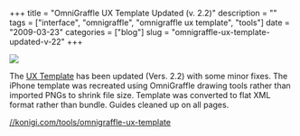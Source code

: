 +++
title = "OmniGraffle UX Template Updated (v. 2.2)"
description = ""
tags = ["interface", "omnigraffle", "omnigraffle ux template", "tools"]
date = "2009-03-23"
categories = ["blog"]
slug = "omnigraffle-ux-template-updated-v-22"
+++



  <div class="notebook-screenshot"><a href="../tools/omnigraffle-ux-template.html"><img src="/media/bluga/wt496fa2c8296bf.jpg"/></a></div><p>The <a href="../tools/omnigraffle-ux-template.html">UX Template</a> has been updated (Vers. 2.2) with some minor fixes. The iPhone template was recreated using OmniGraffle drawing tools rather than imported PNGs to shrink file size. Template was converted to flat XML format rather than bundle. Guides cleaned up on all pages.</p>
    
  <a href="../tools/omnigraffle-ux-template.html">//konigi.com/tools/omnigraffle-ux-template</a>

